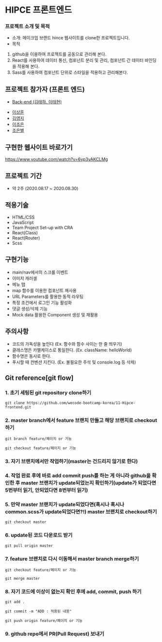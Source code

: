 # HIPCE 프론트엔드
### 프로젝트 소개 및 목적
* 소개: 메이크업 브랜드 hince 웹사이트를 clone한 프로젝트입니다.
* 목적
1. github을 이용하여 프로젝트를 공동으로 관리해 본다.
2. React를 사용하여 데이터 통신, 컴포넌트 분리 및 관리, 컴포넌트 간 데이터 바인딩을 적용해 본다.
3. Sass를 사용하여 컴포넌트 단위로 스타일을 적용하고 관리해본다.

## 프로젝트 참가자 (프론트 엔드)
* <a href ="https://github.com/wecode-bootcamp-korea/11-Hipce-backend">Back-end (김태하, 이태현)</a>
 <ul>
  <li>
    <a href ="https://github.com/sanghunlee-711">이상훈</a>
 </li>
   <li>
    <a href ="https://github.com/yjkeem0918">김영지</a>
 </li>
   <li>
    <a href ="https://github.com/jjo-niixx">이조은</a>
 </li>
   <li>
    <a href ="https://github.com/choaceb">조은별</a>
 </li>
</ul>

## 구현한 웹사이트 바로가기
https://www.youtube.com/watch?v=6vp3yAKCLMg

## 프로젝트 기간
* 약 2주 (2020.08.17 ~ 2020.08.30)

## 적용기술
* HTML/CSS
* JavaScript
* Team Project Set-up with CRA
* React(Class)
* React(Router)
* Scss

## 구현기능
* main/nav에서의 스크롤 이벤트
* 이미지 캐러셀
* 메뉴 탭
* map 함수를 이용한 컴포넌트 재사용
* URL Parameters를 활용한 동적 라우팅
* 특정 조건에서 로그인 기능 활성화
* 댓글 생성/삭제 기능
* Mock data 활용한 Component 생성 및 재활용

## 주의사항
* 코드의 가독성을 높인다 (Ex. 함수와 함수 사이는 한 줄 띄우기)
* 클래스명은 카멜케이스로 통일한다. (Ex. className: helloWorld)
* 함수명은 동사로 한다.
* 푸시할 때 컨벤션 지킨다. (Ex. 불필요한 주석 및 console.log 등 삭제)

## Git reference[git flow]
### 1. 초기 세팅된 git repository clone하기
`git clone https://github.com/wecode-bootcamp-korea/11-Hipce-frontend.git`

### 2. master branch에서 feature 브랜치 만들고 해당 브랜치로 checkout 하기
`git branch feature/페이지 or 기능`

`git checkout feature/페이지 or 기능`

### 3. 자기 브랜치에서만 작업하기(master는 건드리지 않기로 한다)

### 4. 작업 완료 후에 바로 add commit push를 하는 게 아니라 github을 확인한 후 master 브랜치가 update되었는지 확인하기(update가 되었다면 5번부터 읽기, 안되었다면 8번부터 읽기)

### 5. 만약 master 브랜치가 update되었다면(혹시나 혹시나 common.scss가 update되었다면?!) master 브랜치로 checkout하기
`git checkout master`

### 6. update된 코드 다운로드 받기
`git pull origin master`

### 7. feature 브랜치로 다시 이동해서 master branch merge하기
`git checkout feature/페이지 or 기능`

`git merge master`

### 8. 자기 코드에 이상이 없는지 확인 후에 add, commit, push 하기
`git add .`

`git commit -m "ADD : 적용된 내용"`

`git push origin feature/페이지 or 기능`

### 9. github repo에서 PR(Pull Request) 보내기
